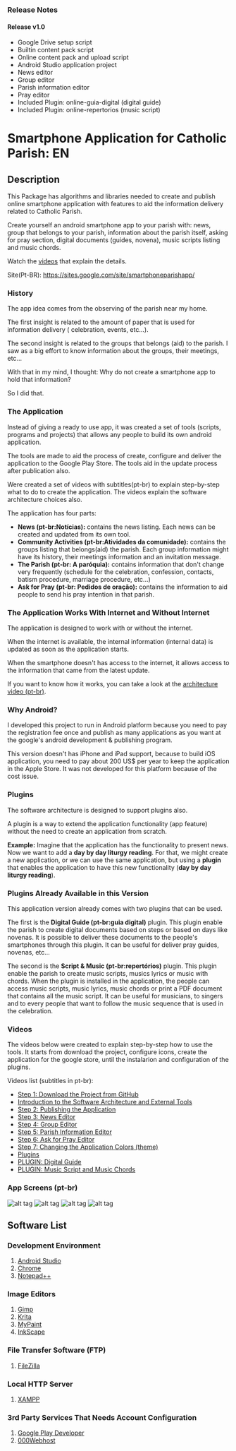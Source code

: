 ### Release Notes ###

#### Release v1.0 ####

* Google Drive setup script
* Builtin content pack script
* Online content pack and upload script
* Android Studio application project
* News editor
* Group editor
* Parish information editor
* Pray editor
* Included Plugin: online-guia-digital (digital guide)
* Included Plugin: online-repertorios (music script)

# Smartphone Application for Catholic Parish: EN #

## Description ##

This Package has algorithms and libraries needed to create and publish online smartphone application with features to aid the information delivery related to Catholic Parish.

Create yourself an android smartphone app to your parish with: news, group that belongs to your parish, information about the parish itself, asking for pray section,  digital documents (guides, novena), music scripts listing and music chords.

Watch the [videos](#videos) that explain the details.

Site(Pt-BR): https://sites.google.com/site/smartphoneparishapp/

### History ###

The app idea comes from the observing of the parish near my home.

The first insight is related to the amount of paper that is used for information delivery ( celebration, events, etc...).

The second insight is related to the groups that belongs (aid) to the parish. I saw as a big effort to know information about the groups, their meetings, etc...

With that in my mind, I thought: Why do not create a smartphone app to hold that information?

So I did that.

### The Application ###

Instead of giving a ready to use app, it was created a set of tools (scripts, programs and projects) that allows any people to build its own android application.

The tools are made to aid the process of create, configure and deliver the application to the Google Play Store. The tools aid in the update process after publication also.

Were created a set of videos with subtitles(pt-br) to explain step-by-step what to do to create the application. The videos explain the software architecture choices also.

The application has four parts:

* __News (pt-br:Notícias):__ contains the news listing. Each news can be created and updated from its own tool.
* __Community Activities (pt-br:Atividades da comunidade):__ contains the groups listing that belongs(aid) the parish. Each group information might have its history, their meetings information and an invitation message.
* __The Parish (pt-br: A paróquia):__ contains information that don't change very frequently (schedule for the celebration, confession, contacts, batism procedure, marriage procedure, etc...)
* __Ask for Pray (pt-br: Pedidos de oração):__ contains the information to aid people to send his pray intention in that parish.

### The Application Works With Internet and Without Internet ###

The application is designed to work with or without the internet.

When the internet is available, the internal information (internal data) is updated as soon as the application starts.

When the smartphone doesn't has access to the internet, it allows access to the information that came from the latest update.

If you want to know how it works, you can take a look at the [architecture video (pt-br)](https://www.youtube.com/watch?v=dyWYwTL6vzA).

### Why Android? ###

I developed this project to run in Android platform because you need to pay the registration fee once and publish as many applications as you want at the google's android development & publishing program.

This version doesn't has iPhone and iPad support, because to build iOS application, you need to pay about 200 US$ per year to keep the application in the Apple Store. It was not developed for this platform because of the cost issue.

### Plugins ###

The software architecture is designed to support plugins also.

A plugin is a way to extend the application functionality (app feature) without the need to create an application from scratch.

__Example:__ Imagine that the application has the functionality to present news. Now we want to add a __day by day liturgy reading__. For that, we might create a new application, or we can use the same application, but using a __plugin__ that enables the application to have this new functionality (__day by day liturgy reading__).

### Plugins Already Available in this Version  ###

This application version already comes with two plugins that can be used.

The first is the __Digital Guide (pt-br:guia digital)__ plugin. This plugin enable the parish to create digital documents based on steps or based on days like novenas. It is possible to deliver these documents to the people's smartphones through this plugin. It can be useful for deliver pray guides, novenas, etc...

The second is the __Script & Music (pt-br:repertórios)__ plugin. This plugin enable the parish to create music scripts, musics lyrics or music with chords. When the plugin is installed in the application, the people can access music scripts, music lyrics, music chords or print a PDF document that contains all the music script. It can be useful for musicians, to singers and to every people that want to follow the music sequence that is used in the celebration.

### Videos ###

The videos below were created to explain step-by-step how to use the tools. It starts from download the project, configure icons, create the application for the google store, until the instalarion and configuration of the plugins.

Videos list (subtitles in pt-br):

* [Step 1: Download the Project from GitHub](https://www.youtube.com/watch?v=UUGD_SbGjyk)
* [Introduction to the Software Architecture and External Tools](https://www.youtube.com/watch?v=dyWYwTL6vzA)
* [Step 2: Publishing the Application](https://www.youtube.com/watch?v=ynvnRtJN-sg)
* [Step 3: News Editor](https://www.youtube.com/watch?v=jZEcCWmhN0c)
* [Step 4: Group Editor](https://www.youtube.com/watch?v=HcCmkzr6Utg)
* [Step 5: Parish Information Editor](https://www.youtube.com/watch?v=tPjJglzY8dU)
* [Step 6: Ask for Pray Editor](https://www.youtube.com/watch?v=AeJoLf-WFjs)
* [Step 7: Changing the Application Colors (theme)](https://www.youtube.com/watch?v=3-m6wBR8OeE)
* [Plugins](https://www.youtube.com/watch?v=-OdgHzSNvX0)
* [PLUGIN: Digital Guide](https://www.youtube.com/watch?v=D9x8yRH0loM)
* [PLUGIN: Music Script and Music Chords](https://www.youtube.com/watch?v=sI1sC48iKEA)


### App Screens (pt-br) ###

![alt tag](https://github.com/A-Ribeiro/smartphone-parish-app/raw/master/website/img/a1.jpg)
![alt tag](https://github.com/A-Ribeiro/smartphone-parish-app/raw/master/website/img/b1.jpg)
![alt tag](https://github.com/A-Ribeiro/smartphone-parish-app/raw/master/website/img/a3a.jpg)
![alt tag](https://github.com/A-Ribeiro/smartphone-parish-app/raw/master/website/img/_a3.jpg)


## Software List ##

### Development Environment

1. [Android Studio](https://developer.android.com/studio/)
1. [Chrome](https://www.google.com.br/chrome/browser/desktop/)
1. [Notepad++](https://notepad-plus-plus.org/)

### Image Editors

1. [Gimp](https://www.gimp.org/)
1. [Krita](https://krita.org/)
1. [MyPaint](http://mypaint.org/)
1. [InkScape](https://inkscape.org/)

### File Transfer Software (FTP)

1. [FileZilla](https://filezilla-project.org/)

### Local HTTP Server

1. [XAMPP](https://www.apachefriends.org/pt_br/index.html)

### 3rd Party Services That Needs Account Configuration

1. [Google Play Developer](https://play.google.com/apps/publish/)
1. [000Webhost](https://www.000webhost.com/)


